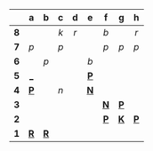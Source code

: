 |     |  a  |  b  |  c  |  d  |  e  |  f  |  g  |  h  |
|:---:|:---:|:---:|:---:|:---:|:---:|:---:|:---:|:---:|
|  **8**  |     |     |  _k_  |  _r_  |     |  _b_  |     |  _r_  |
|  **7**  |  _p_  |     |  _p_  |     |     |  _p_  |  _p_  |  _p_  |
|  **6**  |     |  _p_  |     |     |  _b_  |     |     |     |
|  **5**  |  [_](http://localhost:8080/api/chess/play?move=a4a5)  |     |     |     |  [**P**](https://github.com/grim-kalman)  |     |     |     |
|  **4**  |  [**P**](http://localhost:8080/api/chess/select?square=a4)  |     |  _n_  |     |  [**N**](http://localhost:8080/api/chess/select?square=e4)  |     |     |     |
|  **3**  |     |     |     |     |     |  [**N**](http://localhost:8080/api/chess/select?square=f3)  |  [**P**](http://localhost:8080/api/chess/select?square=g3)  |     |
|  **2**  |     |     |     |     |     |  [**P**](https://github.com/grim-kalman)  |  [**K**](http://localhost:8080/api/chess/select?square=g2)  |  [**P**](http://localhost:8080/api/chess/select?square=h2)  |
|  **1**  |  [**R**](http://localhost:8080/api/chess/select?square=a1)  |  [**R**](http://localhost:8080/api/chess/select?square=b1)  |     |     |     |     |     |     |
